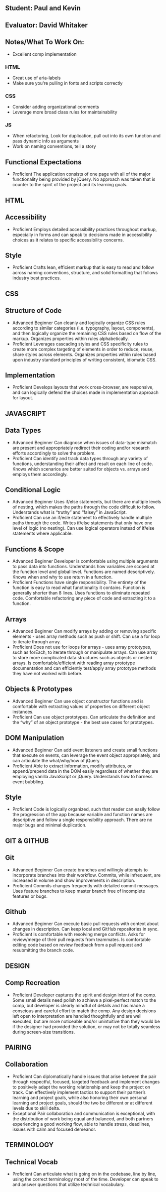 ## Student: Paul and Kevin
## Evaluator: David Whitaker
## Notes/What To Work On:

* Excellent comp implementation

### HTML
* Great use of aria-labels
* Make sure you're pulling in fonts and scripts correctly

### CSS
* Consider adding organizational comments 
* Leverage more broad class rules for maintainability

### JS
* When refactoring, Look for duplication, pull out into its own function and pass dynamic info as arguments
* Work on naming conventions, tell a story 

## Functional Expectations

* Proficient  The application consists of one page with all of the major functionality being provided by jQuery. No approach was taken that is counter to the spirit of the project and its learning goals.

## HTML

## Accessibility

* Proficient  Employs detailed accessibility practices throughout markup, especially in forms and can speak to decisions made in accessibility choices as it relates to specific accessibility concerns.

## Style

* Proficient  Crafts lean, efficient markup that is easy to read and follow across naming conventions, structure, and solid formatting that follows industry best practices.


## CSS

## Structure of Code

* Advanced Beginner Can cleanly and logically organize CSS rules according to similar categories (i.e. typography, layout, components), and then logically organize the remaining CSS rules based on flow of the markup. Organizes properties within rules alphabetically.
* Proficient  Leverages cascading styles and CSS specificity rules to create more complex targeting of elements in order to reduce, reuse, share styles across elements. Organizes properties within rules based upon industry standard principles of writing consistent, idiomatic CSS.

## Implementation

* Proficient  Develops layouts that work cross-browser, are responsive, and can logically defend the choices made in implementation approach for layout.

## JAVASCRIPT

## Data Types

* Advanced Beginner Can diagnose when issues of data-type mismatch are present and appropriately redirect their coding and/or research efforts accordingly to solve the problem.
* Proficient  Can identify and track data types through any variety of functions, understanding their affect and result on each line of code. Knows which scenarios are better suited for objects vs. arrays and employs them accordingly.

## Conditional Logic

* Advanced Beginner Uses if/else statements, but there are multiple levels of nesting, which makes the paths through the code difficult to follow. Understands what is “truthy” and “falsey” in JavaScript.
* Proficient  Can use an if/esle statement to effectively handle multiple paths through the code. Writes if/else statements that only have one level of logic (no nesting). Can use logical operators instead of if/else statements where applicable.

## Functions & Scope

* Advanced Beginner Developer is comfortable using multiple arguments to pass data into functions. Understands how variables are scoped at the function level and global level. Functions are named descriptively. Knows when and why to use return in a function.
* Proficient  Functions have single responsibility. The entirety of the function is easy to read what functionality it contains. Function is generally shorter than 8 lines. Uses functions to eliminate repeated code. Comfortable refactoring any piece of code and extracting it to a function.

## Arrays

* Advanced Beginner Can modify arrays by adding or removing specific elements - uses array methods such as push or shift. Can use a for loop to iterate through array.
* Proficient  Does not use for loops for arrays - uses array prototypes, such as forEach, to iterate through or manipulate arrays. Can use array to store more complicated data structures such as objects or nested arrays. Is comfortable/efficient with reading array prototype documentation and can efficiently test/apply array prototype methods they have not worked with before.

## Objects & Prototypes

* Advanced Beginner Can use object constructor functions and is comfortable with extracting values of properties on different object instances.
* Proficient  Can use object prototypes. Can articulate the definition and the “why” of an object prototype - the best use cases for prototypes.

## DOM Manipulation

* Advanced Beginner Can add event listeners and create small functions that execute on events, can leverage the event object appropriately, and can articulate the what/why/how of jQuery.
* Proficient  Able to extract information, modify attributes, or append/prepend data in the DOM easily regardless of whether they are employing vanilla JavaScript or jQuery. Understands how to harness event bubbling.

## Style

* Proficient  Code is logically organized, such that reader can easily follow the progression of the app because variable and function names are descriptive and follow a single responsibility approach. There are no major bugs and minimal duplication.

## GIT & GITHUB

## Git

* Advanced Beginner Can create branches and willingly attempts to incorporate branches into their workflow. Commits, while infrequent, are increased in volume and show improvements in description.
* Proficient  Commits changes frequently with detailed commit messages. Uses feature branches to keep master branch free of incomplete features or bugs.

## Github

* Advanced Beginner Can execute basic pull requests with context about changes in description. Can keep local and GitHub repositories in sync.
* Proficient  Is comfortable with resolving merge conflicts. Asks for review/merge of their pull requests from teammates. Is comfortable editing code based on review feedback from a pull request and resubmitting the branch code.

## DESIGN

## Comp Recreation

* Proficient  Developer captures the spirit and design intent of the comp. Some small details need polish to achieve a pixel-perfect match to the comp, but developer is clearly mindful of details and has made a conscious and careful effort to match the comp. Any design decisions left open to interpretation are handled thoughtfully and are well executed, but are more noticeable and/or unintuitive than they would be if the designer had provided the solution, or may not be totally seamless during screen-size transitions.


## PAIRING

## Collaboration

* Proficient  Can diplomatically handle issues that arise between the pair through respectful, focused, targeted feedback and implement changes to positively adapt the working relationship and keep the project on track. Can effectively implement tactics to support their partner’s learning and project goals, while also honoring their own personal learning and project goals, should the two be different or at different levels due to skill delta.
* Exceptional Pair collaboration and communication is exceptional, with the distribution of work being equal and balanced, and both partners experiencing a good working flow, able to handle stress, deadlines, issues with calm and focused demeanor.

## TERMINOLOGY

## Technical Vocab

* Proficient Can articulate what is going on in the codebase, line by line, using the correct terminology most of the time. Developer can speak to and answer questions that utilize technical vocabulary.

